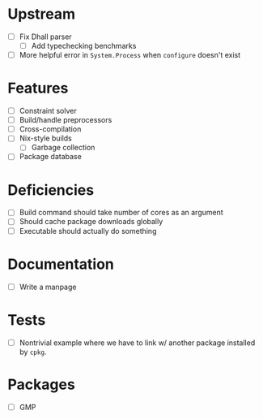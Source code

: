 # Upstream
- [ ] Fix Dhall parser
  - [ ] Add typechecking benchmarks
- [ ] More helpful error in `System.Process` when `configure` doesn't exist
# Features
- [ ] Constraint solver
- [ ] Build/handle preprocessors
- [ ] Cross-compilation
- [ ] Nix-style builds
  - [ ] Garbage collection
- [ ] Package database
# Deficiencies
- [ ] Build command should take number of cores as an argument
- [ ] Should cache package downloads globally
- [ ] Executable should actually do something
# Documentation
- [ ] Write a manpage
# Tests
- [ ] Nontrivial example where we have to link w/ another package installed by
  `cpkg`.
# Packages
- [ ] GMP
